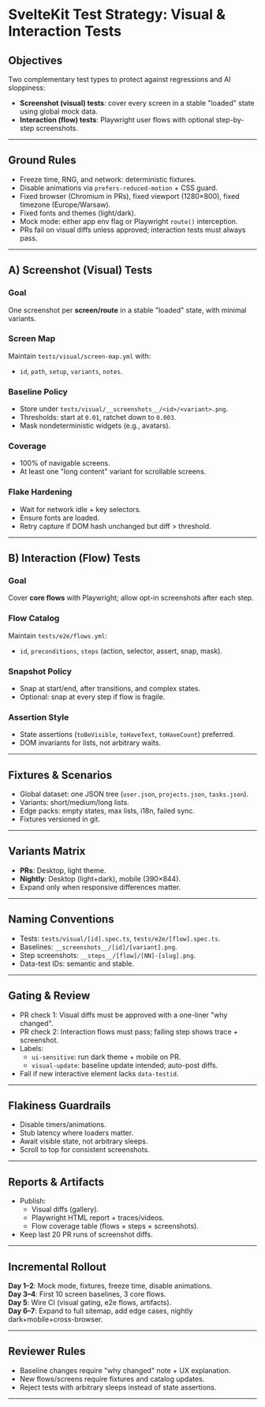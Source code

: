 # SvelteKit Test Strategy: Visual & Interaction Tests

## Objectives
Two complementary test types to protect against regressions and AI sloppiness:
- **Screenshot (visual) tests**: cover every screen in a stable "loaded" state using global mock data.
- **Interaction (flow) tests**: Playwright user flows with optional step-by-step screenshots.

---

## Ground Rules
- Freeze time, RNG, and network: deterministic fixtures.
- Disable animations via `prefers-reduced-motion` + CSS guard.
- Fixed browser (Chromium in PRs), fixed viewport (1280×800), fixed timezone (Europe/Warsaw).
- Fixed fonts and themes (light/dark).
- Mock mode: either app env flag or Playwright `route()` interception.
- PRs fail on visual diffs unless approved; interaction tests must always pass.

---

## A) Screenshot (Visual) Tests

### Goal
One screenshot per **screen/route** in a stable "loaded" state, with minimal variants.

### Screen Map
Maintain `tests/visual/screen-map.yml` with:
- `id`, `path`, `setup`, `variants`, `notes`.

### Baseline Policy
- Store under `tests/visual/__screenshots__/<id>/<variant>.png`.
- Thresholds: start at `0.01`, ratchet down to `0.003`.
- Mask nondeterministic widgets (e.g., avatars).

### Coverage
- 100% of navigable screens.
- At least one "long content" variant for scrollable screens.

### Flake Hardening
- Wait for network idle + key selectors.
- Ensure fonts are loaded.
- Retry capture if DOM hash unchanged but diff > threshold.

---

## B) Interaction (Flow) Tests

### Goal
Cover **core flows** with Playwright; allow opt-in screenshots after each step.

### Flow Catalog
Maintain `tests/e2e/flows.yml`:
- `id`, `preconditions`, `steps` (action, selector, assert, snap, mask).

### Snapshot Policy
- Snap at start/end, after transitions, and complex states.
- Optional: snap at every step if flow is fragile.

### Assertion Style
- State assertions (`toBeVisible`, `toHaveText`, `toHaveCount`) preferred.
- DOM invariants for lists, not arbitrary waits.

---

## Fixtures & Scenarios
- Global dataset: one JSON tree (`user.json`, `projects.json`, `tasks.json`).
- Variants: short/medium/long lists.
- Edge packs: empty states, max lists, i18n, failed sync.
- Fixtures versioned in git.

---

## Variants Matrix
- **PRs**: Desktop, light theme.
- **Nightly**: Desktop (light+dark), mobile (390×844).
- Expand only when responsive differences matter.

---

## Naming Conventions
- Tests: `tests/visual/[id].spec.ts`, `tests/e2e/[flow].spec.ts`.
- Baselines: `__screenshots__/[id]/[variant].png`.
- Step screenshots: `__steps__/[flow]/[NN]-[slug].png`.
- Data-test IDs: semantic and stable.

---

## Gating & Review
- PR check 1: Visual diffs must be approved with a one-liner "why changed".
- PR check 2: Interaction flows must pass; failing step shows trace + screenshot.
- Labels:
  - `ui-sensitive`: run dark theme + mobile on PR.
  - `visual-update`: baseline update intended; auto-post diffs.
- Fail if new interactive element lacks `data-testid`.

---

## Flakiness Guardrails
- Disable timers/animations.
- Stub latency where loaders matter.
- Await visible state, not arbitrary sleeps.
- Scroll to top for consistent screenshots.

---

## Reports & Artifacts
- Publish:
  - Visual diffs (gallery).
  - Playwright HTML report + traces/videos.
  - Flow coverage table (flows × steps × screenshots).
- Keep last 20 PR runs of screenshot diffs.

---

## Incremental Rollout
**Day 1–2**: Mock mode, fixtures, freeze time, disable animations.  
**Day 3–4**: First 10 screen baselines, 3 core flows.  
**Day 5**: Wire CI (visual gating, e2e flows, artifacts).  
**Day 6–7**: Expand to full sitemap, add edge cases, nightly dark+mobile+cross-browser.

---

## Reviewer Rules
- Baseline changes require "why changed" note + UX explanation.
- New flows/screens require fixtures and catalog updates.
- Reject tests with arbitrary sleeps instead of state assertions.

---
